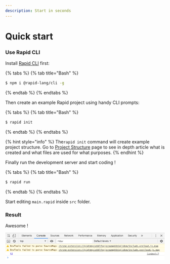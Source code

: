 ```yaml
---
description: Start in seconds
---
```


# Quick start

### Use Rapid CLI

Install [Rapid CLI](resources/cli.md) first:

{% tabs %}
{% tab title="Bash" %}
```bash
$ npm i @rapid-lang/cli -g
```
{% endtab %}
{% endtabs %}

Then create an example Rapid project using handy CLI prompts:

{% tabs %}
{% tab title="Bash" %}
```bash
$ rapid init
```
{% endtab %}
{% endtabs %}

{% hint style="info" %}
The`rapid init` command will create example project structure. Go to [Project Structure](resources/project-structure.md) page to see in depth article what is created and what files are used for what purposes.
{% endhint %}

Finally run the development server and start coding !

{% tabs %}
{% tab title="Bash" %}
```bash
$ rapid run
```
{% endtab %}
{% endtabs %}

Start editing `main.rapid` inside `src` folder.

### Result

Awesome !

![Output in Chrome](.gitbook/assets/screenshot-2020-03-21-at-16.51.06.png)

